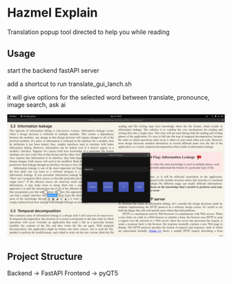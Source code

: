 # Hazmel Explain

Translation popup tool directed to help you while reading

## Usage
start the backend fastAPI server

add a shortcut to run translate_gui_lanch.sh

it will give options for the selected word
between translate, pronounce, image search, ask ai

![alt text](image.png)

## Project Structure
Backend -> FastAPI
Frontend -> pyQT5
